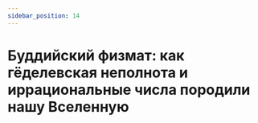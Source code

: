 ```yaml
---
sidebar_position: 14
---
```


# Буддийский физмат: как гёделевская неполнота и иррациональные числа породили нашу Вселенную
